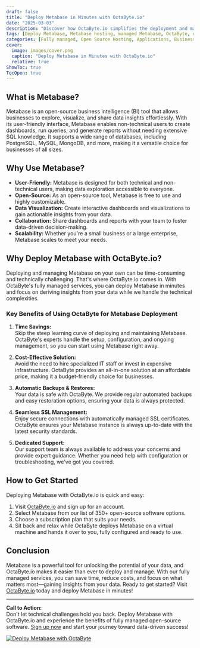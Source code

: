 ```yaml
---
draft: false
title: "Deploy Metabase in Minutes with OctaByte.io"
date: "2025-03-03"
description: "Discover how OctaByte.io simplifies the deployment and management of Metabase, a powerful open-source business intelligence tool. Save time, reduce costs, and enjoy seamless support with OctaByte's fully managed services."
tags: [Deploy Metabase, Metabase hosting, managed Metabase, OctaByte, open-source BI tool, business intelligence, managed open-source software, Metabase deployment, automated backups, SSL management, cost-effective BI solutions]
categories: [Fully managed, Open Source Hosting, Applications, Business Intelligence]
cover:
  image: images/cover.png
  caption: "Deploy Metabase in Minutes with OctaByte.io"
  relative: true
ShowToc: true
TocOpen: true
---
```



## What is Metabase?

Metabase is an open-source business intelligence (BI) tool that allows businesses to explore, visualize, and share data insights effortlessly. With its user-friendly interface, Metabase enables non-technical users to create dashboards, run queries, and generate reports without needing extensive SQL knowledge. It supports a wide range of databases, including PostgreSQL, MySQL, MongoDB, and more, making it a versatile choice for businesses of all sizes.

## Why Use Metabase?

- **User-Friendly:** Metabase is designed for both technical and non-technical users, making data exploration accessible to everyone.
- **Open-Source:** As an open-source tool, Metabase is free to use and highly customizable.
- **Data Visualization:** Create interactive dashboards and visualizations to gain actionable insights from your data.
- **Collaboration:** Share dashboards and reports with your team to foster data-driven decision-making.
- **Scalability:** Whether you're a small business or a large enterprise, Metabase scales to meet your needs.

## Why Deploy Metabase with OctaByte.io?

Deploying and managing Metabase on your own can be time-consuming and technically challenging. That's where OctaByte.io comes in. With OctaByte's fully managed services, you can deploy Metabase in minutes and focus on deriving insights from your data while we handle the technical complexities.

### Key Benefits of Using OctaByte for Metabase Deployment

1. **Time Savings:**  
   Skip the steep learning curve of deploying and maintaining Metabase. OctaByte's experts handle the setup, configuration, and ongoing management, so you can start using Metabase right away.

2. **Cost-Effective Solution:**  
   Avoid the need to hire specialized IT staff or invest in expensive infrastructure. OctaByte provides an all-in-one solution at an affordable price, making it a budget-friendly choice for businesses.

3. **Automatic Backups & Restores:**  
   Your data is safe with OctaByte. We provide regular automated backups and easy restoration options, ensuring your data is always protected.

4. **Seamless SSL Management:**  
   Enjoy secure connections with automatically managed SSL certificates. OctaByte ensures your Metabase instance is always up-to-date with the latest security standards.

5. **Dedicated Support:**  
   Our support team is always available to address your concerns and provide expert guidance. Whether you need help with configuration or troubleshooting, we've got you covered.

## How to Get Started

Deploying Metabase with OctaByte.io is quick and easy:

1. Visit [OctaByte.io](https://octabyte.io) and sign up for an account.
2. Select Metabase from our list of 350+ open-source software options.
3. Choose a subscription plan that suits your needs.
4. Sit back and relax while OctaByte deploys Metabase on a virtual machine and hands it over to you, fully configured and ready to use.

## Conclusion

Metabase is a powerful tool for unlocking the potential of your data, and OctaByte.io makes it easier than ever to deploy and manage. With our fully managed services, you can save time, reduce costs, and focus on what matters most—gaining insights from your data. Ready to get started? Visit [OctaByte.io](https://octabyte.io) today and deploy Metabase in minutes!

---

**Call to Action:**  
Don't let technical challenges hold you back. Deploy Metabase with OctaByte.io and experience the benefits of fully managed open-source software. [Sign up now](https://octabyte.io) and start your journey toward data-driven success!

[![Deploy Metabase with OctaByte](/images/deploy-on-octabyte.png)](https://octabyte.io/fully-managed-open-source-services/applications/business-intelligence/metabase)